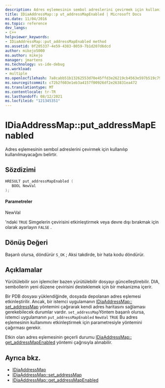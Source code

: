 ```yaml
---
description: Adres eşlemesinin sembol adreslerini çevirmek için kullanılıp kullanılmayacağını belirtir.
title: IDiaAddressMap::p ut_addressMapEnabled | Microsoft Docs
ms.date: 11/04/2016
ms.topic: reference
dev_langs:
- C++
helpviewer_keywords:
- IDiaAddressMap::put_addressMapEnabled method
ms.assetid: 0f205337-4e59-4383-8059-7b1d207d6dcd
author: mikejo5000
ms.author: mikejo
manager: jmartens
ms.technology: vs-ide-debug
ms.workload:
- multiple
ms.openlocfilehash: 7a8cabb51b13262553d70e45ffd3e26219cb4563e597b519c79ef26a734a68cd
ms.sourcegitcommit: c72b2f603e1eb3a4157f00926df2e263831ea472
ms.translationtype: MT
ms.contentlocale: tr-TR
ms.lasthandoff: 08/12/2021
ms.locfileid: "121345351"
---
```

# <a name="idiaaddressmapput_addressmapenabled"></a>IDiaAddressMap::put_addressMapEnabled
Adres eşlemesinin sembol adreslerini çevirmek için kullanılıp kullanılmayacağını belirtir.

## <a name="syntax"></a>Sözdizimi

```C++
HRESULT put_addressMapEnabled ( 
   BOOL NewVal
);
```

#### <a name="parameters"></a>Parametreler
 NewVal

'ndaki `TRUE` Simgelerin çevirisini etkinleştirmek veya devre dışı bırakmak için olarak ayarlayın `FALSE` .

## <a name="return-value"></a>Dönüş Değeri
 Başarılı olursa, döndürür `S_OK` ; Aksi takdirde, bir hata kodu döndürür.

## <a name="remarks"></a>Açıklamalar
 Yürütülebilir son işlemciler bazen yürütülebilir dosyayı güncelleştirebilir. DIA, sembollerin yeni düzene çevirisini desteklemek için bir mekanizma içerir.

 Bir PDB dosyası yüklendiğinde, dosyada depolanan adres eşlemesi etkinleştirilir. Ancak, bir istemci uygulamanın [IDiaAddressMap:: set_addressMap](../../debugger/debug-interface-access/idiaaddressmap-set-addressmap.md) yöntemini çağırarak kendi adres haritasını sağlaması gerekebilecek durumlar vardır. `set_addressMap`Yöntem başarılı olursa, istemci uygulamanın `put_addressMapEnabled` `NewVal` `TRUE` Bu adres eşlemesinin kullanımını etkinleştirmek için parametresiyle yöntemini çağırması gerekir.

 Etkin olan adres eşlemesinin geçerli durumu [IDiaAddressMap:: get_addressMapEnabled](../../debugger/debug-interface-access/idiaaddressmap-get-addressmapenabled.md) yöntemi çağrısıyla alınabilir.

## <a name="see-also"></a>Ayrıca bkz.
- [IDiaAddressMap](../../debugger/debug-interface-access/idiaaddressmap.md)
- [IDiaAddressMap::set_addressMap](../../debugger/debug-interface-access/idiaaddressmap-set-addressmap.md)
- [IDiaAddressMap::get_addressMapEnabled](../../debugger/debug-interface-access/idiaaddressmap-get-addressmapenabled.md)
